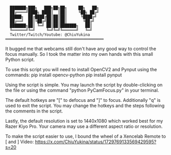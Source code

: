       ███████╗███╗   ███╗██╗██╗     ██╗   ██╗
      ██╔════╝████╗ ████║  ║██║     ╚██╗ ██╔╝
      █████╗  ██╔████╔██║██║██║      ╚████╔╝ 
      ██╔══╝  ██║╚██╔╝██║██║██║       ╚██╔╝  
      ███████╗██║ ╚═╝ ██║██║███████╗   ██║   
      ╚══════╝╚═╝     ╚═╝╚═╝╚══════╝   ╚═╝   
      Twitter/Twitch/Youtube: @ChiuYukina
    ═══════════════════════════════════════════
    
It bugged me that webcams still don't have any  good way
to control the focus manually. So I took the matter into
my own hands with this small Python script.

To use this script you will need to install
OpenCV2 and Pynput using the commands:
pip install opencv-python
pip install pynput

Using the script is simple. You may launch the script by
double-clicking on the file or using the command
"python PyCamFocus.py" in your terminal.

The default hotkeys are "[" to defocus and "]" to focus.
Additionally "q" is used to exit the script.
You may change the hotkeys and the steps following
the comments in the script.

Lastly, the default resolution is set to 1440x1080
which worked best for my Razer Kiyo Pro. Your camera may
use a different aspect ratio or resolution.

To make the script easier to use, I bound the wheel of
a Xencelab Remote to [ and ] Video:
https://x.com/ChiuYukina/status/1729769133569429595?s=20
